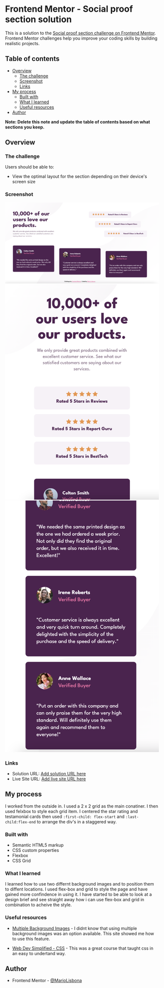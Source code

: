 # Frontend Mentor - Social proof section solution

This is a solution to the [Social proof section challenge on Frontend Mentor](https://www.frontendmentor.io/challenges/social-proof-section-6e0qTv_bA). Frontend Mentor challenges help you improve your coding skills by building realistic projects. 

## Table of contents

- [Overview](#overview)
  - [The challenge](#the-challenge)
  - [Screenshot](#screenshot)
  - [Links](#links)
- [My process](#my-process)
  - [Built with](#built-with)
  - [What I learned](#what-i-learned)
  - [Useful resources](#useful-resources)
- [Author](#author)

**Note: Delete this note and update the table of contents based on what sections you keep.**

## Overview

### The challenge

Users should be able to:

- View the optimal layout for the section depending on their device's screen size

### Screenshot

![Desktop](./screenshots/desktop.png)
![Mobile Top](./screenshots/mobile-1.png)
![Mobile Bottom](./screenshots/mobile-2.png)

### Links

- Solution URL: [Add solution URL here](https://github.com/MarioLisbona/FEM-social-proof-section)
- Live Site URL: [Add live site URL here](https://mariolisbona.github.io/FEM-social-proof-section/)

## My process
I worked from the outside in. I used a 2 x 2 grid as the main conatiner. I then used felxbox to style each grid item. I centered the star rating and testamonial cards then used `:first-child: flex-start` and `:last-child:flex-end` to arrange the div's in a staggered way.

### Built with

- Semantic HTML5 markup
- CSS custom properties
- Flexbox
- CSS Grid


### What I learned
I learned how to use two differnt background images and to position them to diffent locations. I used flex-box and grid to style the page and have gained more confindence in using it. I have started to be able to look at a design brief and see straight away how i can use flex-box and grid in combination to acheive the style.

### Useful resources

- [Multiple Background Images](https://www.w3schools.com/css/css3_backgrounds.asp#:~:text=CSS%20allows%20you%20to%20add,is%20closest%20to%20the%20viewer.) - I didnt know that using multiple background images was an option available. This site showed me how to use this feature.

- [Web Dev Simplified - CSS](https://courses.webdevsimplified.com/) - This was a great course that taught css in an easy to undertand way.

## Author

- Frontend Mentor - [@MarioLisbona](https://www.frontendmentor.io/profile/MarioLisbona)
